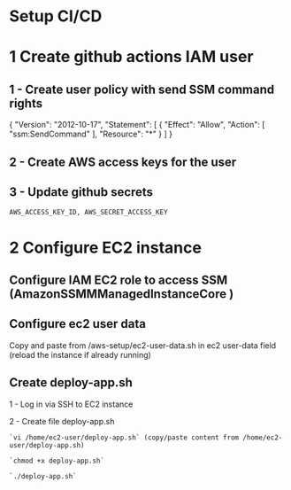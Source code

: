 
# Setup CI/CD

# 1 Create github actions IAM user 

## 1 - Create user policy with send SSM command rights
{
    "Version": "2012-10-17",
    "Statement": [
        {
            "Effect": "Allow",
            "Action": [
                "ssm:SendCommand"
            ],
            "Resource": "*"
        }
    ]
}

## 2 - Create AWS access keys for the user

## 3 - Update github secrets 
    AWS_ACCESS_KEY_ID, AWS_SECRET_ACCESS_KEY


# 2 Configure EC2 instance

## Configure IAM EC2 role to access SSM (AmazonSSMMManagedInstanceCore )

## Configure ec2 user data

Copy and paste from /aws-setup/ec2-user-data.sh in ec2 user-data field (reload the instance if already running)

## Create deploy-app.sh

1 - Log in via SSH to EC2 instance

2 - Create file deploy-app.sh

    `vi /home/ec2-user/deploy-app.sh` (copy/paste content from /home/ec2-user/deploy-app.sh)
    
    `chmod +x deploy-app.sh`

    `./deploy-app.sh`
